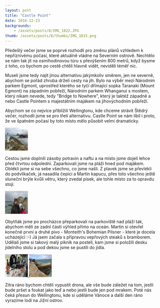 ```yaml
---
layout: post
title: "Castle Point"
date: 2016-12-23
backgrounds:
    - /assets/posts/8/IMG_1822.JPG
thumb: /assets/posts/8/thumbs/IMG_1815.png
---
```


Předešlý večer jsme se poprvé rozhodli pro změnu plánů vzhledem k nepříznivému počasí, které aktuálně vládne na Severním ostrově. Nechtělo se nám tak jít na osmihodinovou túru s převýšením 800 metrů, když bysme z toho, co bychom po cestě chtěli hlavně vidět, neviděli téměř nic.

Museli jsme tedy najít jinou alternativu jakýmkoliv směrem, jen ne severně, abychom se pořád zhruba drželi cesty na jih. Bylo na výběr mezi Národním parkem Egmont, uprostřed kterého se tyčí dřímající sopka Taranaki (Mount Egmont) na západním pobřeží, Národním parkem Whanganui s mostem, který nikam nevede, tedy "Bridge to Nowhere", který je taktéž západně a nebo Castle Pointem s majestátním majákem na jihovýchodním pobřeží.

Abychom se co nejvíce přiblížili Wellingtonu, kde chceme strávit Štědrý večer, rozhodli jsme se pro třetí alternativu. Castle Point se nám líbil i proto, že ve špatném počasí by toto místo mělo působit velmi dramaticky.

<a href="/assets/posts/8/IMG_1822.JPG" title="Castle Point maják">
	<img src="/assets/posts/8/thumbs/IMG_1822.JPG" width="75" height="75">
</a>

Cestou jsme doplnili zásoby potravin a naftu a na místo jsme dojeli lehce před čtvrtou odpolední. Zaparkovali jsme na pláži hned pod majákem. Oblékli jsme si na sebe všechno, co jsme našli. Z plavek jsme se převlékli do podvlíkaček, já nasadila čepici a Martin kapucu, přes toto všechno ještě sluneční brýle kvůli větru, který zvedal písek, ale tohle místo za to opravdu stojí.

<a href="/assets/posts/8/IMG_0428.JPG" title="Selfie u majáku">
	<img src="/assets/posts/8/thumbs/IMG_0428.JPG" width="75" height="75">
</a>

Obytňák jsme po procházce přeparkovali na parkoviště nad pláží tak, abychom měli ze zadní části výhled přímo na oceán. Martin si otevřel konečně první a druhé pivo - Monteith's Bohemian Pilsner - které je docela ucházející :-) Já jsem začala s přípravou vepřových steaků s bramborem. Udělali jsme si takový malý piknik na posteli, kam jsme si položili desku jídelního stolu a pod dekou jsme se pustili do jídla.

<a href="/assets/posts/8/IMG_0459.JPG" title="Selfie u majáku">
	<img src="/assets/posts/8/thumbs/IMG_0459.JPG" width="75" height="75">
</a>

<a href="/assets/posts/8/IMG_1826.JPG" title="Pod majákem">
	<img src="/assets/posts/8/thumbs/IMG_1826.JPG" width="75" height="75">
</a>

Zítra ráno bychom chtěli vypustit drona, ale vše bude záležet na tom, jestli bude pršet a foukat jako teď a nebo jestli bude jen pod mrakem. Poté nás čeká přesun do Wellingtonu, kde si uděláme Vánoce a další den ráno vyrazíme lodí na Jižní ostrov.


